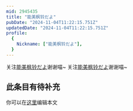 ```yaml
---
mid: 2945435
title: "能美枫铃だよ"
pubDate: "2024-11-04T11:22:15.751Z"
updatedDate: "2024-11-04T11:22:15.751Z"
profile:
  {
    Nickname: ["能美枫铃だよ"],
  }
---
```


关注[能美枫铃だよ](https://space.bilibili.com/2945435)谢谢喵~ 关注[能美枫铃だよ](https://space.bilibili.com/2945435)谢谢喵~

## 此条目有待补充
你可以在[这里](https://github.com/Yuhanawa/VTuber.ICU-Content/edit/master/v/能美枫铃だよ/index.md)编辑本文

